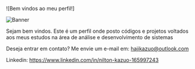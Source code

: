 ![Bem vindos ao meu perfil!] 

</span>

![Banner](https://user-images.githubusercontent.com/105826619/176328466-cbfc30e9-9371-45d7-b44e-acf77cf9ca2e.png)


Sejam bem vindos. Este é um perfil onde posto códigos e projetos voltados aos meus estudos na área de análise e desenvolvimento de sistemas

Deseja entrar em contato? Me envie um e-mail em: hajikazuo@outlook.com

Linkedin: https://www.linkedin.com/in/nilton-kazuo-165997243
